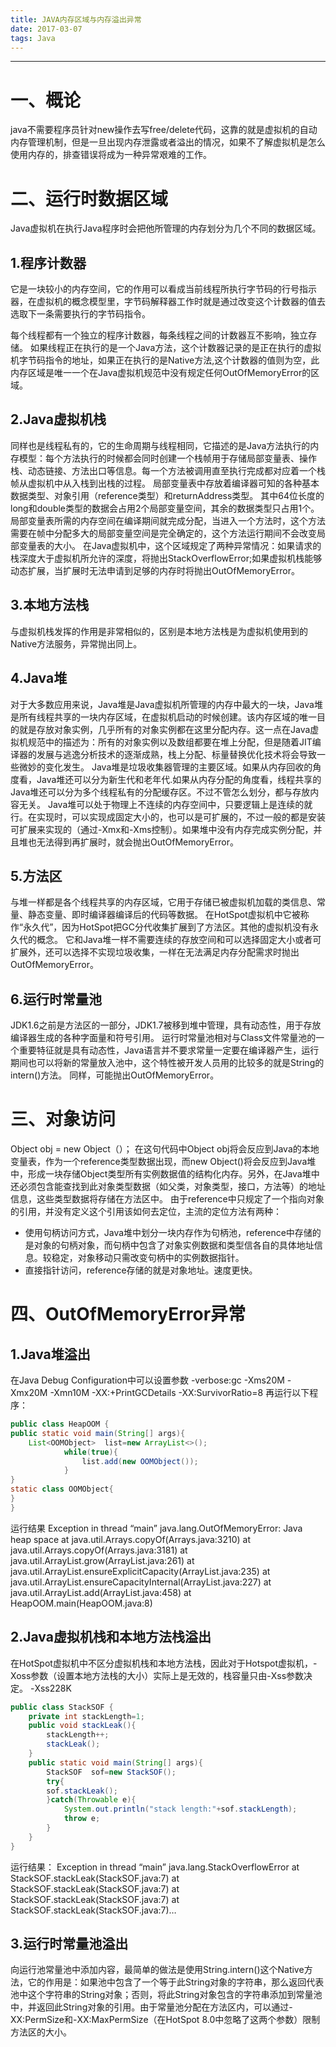 ```yaml
---
title: JAVA内存区域与内存溢出异常
date: 2017-03-07
tags: Java
---
```

--------

# 一、概论
java不需要程序员针对new操作去写free/delete代码，这靠的就是虚拟机的自动内存管理机制，但是一旦出现内存泄露或者溢出的情况，如果不了解虚拟机是怎么使用内存的，排查错误将成为一种异常艰难的工作。

# 二、运行时数据区域
Java虚拟机在执行Java程序时会把他所管理的内存划分为几个不同的数据区域。

## 1.程序计数器
它是一块较小的内存空间，它的作用可以看成当前线程所执行字节码的行号指示器，在虚拟机的概念模型里，字节码解释器工作时就是通过改变这个计数器的值去选取下一条需要执行的字节码指令。
<!--more-->
每个线程都有一个独立的程序计数器，每条线程之间的计数器互不影响，独立存储。
如果线程正在执行的是一个Java方法，这个计数器记录的是正在执行的虚拟机字节码指令的地址，如果正在执行的是Native方法,这个计数器的值则为空，此内存区域是唯一一个在Java虚拟机规范中没有规定任何OutOfMemoryError的区域。

## 2.Java虚拟机栈
同样也是线程私有的，它的生命周期与线程相同，它描述的是Java方法执行的内存模型：每个方法执行的时候都会同时创建一个栈帧用于存储局部变量表、操作栈、动态链接、方法出口等信息。每一个方法被调用直至执行完成都对应着一个栈帧从虚拟机中从入栈到出栈的过程。
局部变量表中存放着编译器可知的各种基本数据类型、对象引用（reference类型）和returnAddress类型。
其中64位长度的long和double类型的数据会占用2个局部变量空间，其余的数据类型只占用1个。局部变量表所需的内存空间在编译期间就完成分配，当进入一个方法时，这个方法需要在帧中分配多大的局部变量空间是完全确定的，这个方法运行期间不会改变局部变量表的大小。
在Java虚拟机中，这个区域规定了两种异常情况：如果请求的栈深度大于虚拟机所允许的深度，将抛出StackOverflowError;如果虚拟机栈能够动态扩展，当扩展时无法申请到足够的内存时将抛出OutOfMemoryError。

## 3.本地方法栈
与虚拟机栈发挥的作用是非常相似的，区别是本地方法栈是为虚拟机使用到的Native方法服务，异常抛出同上。

## 4.Java堆
对于大多数应用来说，Java堆是Java虚拟机所管理的内存中最大的一块，Java堆是所有线程共享的一块内存区域，在虚拟机启动的时候创建。该内存区域的唯一目的就是存放对象实例，几乎所有的对象实例都在这里分配内存。这一点在Java虚拟机规范中的描述为：所有的对象实例以及数组都要在堆上分配，但是随着JIT编译器的发展与逃逸分析技术的逐渐成熟，栈上分配、标量替换优化技术将会导致一些微妙的变化发生。
Java堆是垃圾收集器管理的主要区域。如果从内存回收的角度看，Java堆还可以分为新生代和老年代.如果从内存分配的角度看，线程共享的Java堆还可以分为多个线程私有的分配缓存区。不过不管怎么划分，都与存放内容无关。
Java堆可以处于物理上不连续的内存空间中，只要逻辑上是连续的就行。在实现时，可以实现成固定大小的，也可以是可扩展的，不过一般的都是安装可扩展来实现的（通过-Xmx和-Xms控制）。如果堆中没有内存完成实例分配，并且堆也无法得到再扩展时，就会抛出OutOfMemoryError。

## 5.方法区
与堆一样都是各个线程共享的内存区域，它用于存储已被虚拟机加载的类信息、常量、静态变量、即时编译器编译后的代码等数据。
在HotSpot虚拟机中它被称作“永久代”，因为HotSpot把GC分代收集扩展到了方法区。其他的虚拟机没有永久代的概念。
它和Java堆一样不需要连续的存放空间和可以选择固定大小或者可扩展外，还可以选择不实现垃圾收集，一样在无法满足内存分配需求时抛出OutOfMemoryError。

## 6.运行时常量池
JDK1.6之前是方法区的一部分，JDK1.7被移到堆中管理，具有动态性，用于存放编译器生成的各种字面量和符号引用。
运行时常量池相对与Class文件常量池的一个重要特征就是具有动态性，Java语言并不要求常量一定要在编译器产生，运行期间也可以将新的常量放入池中，这个特性被开发人员用的比较多的就是String的intern()方法。
同样，可能抛出OutOfMemoryError。


# 三、对象访问
Object obj = new Object（）；
在这句代码中Object obj将会反应到Java的本地变量表，作为一个reference类型数据出现，而new Object()将会反应到Java堆中，形成一块存储Object类型所有实例数据值的结构化内存。另外，在Java堆中还必须包含能查找到此对象类型数据（如父类，对象类型，接口，方法等）的地址信息，这些类型数据将存储在方法区中。
由于reference中只规定了一个指向对象的引用，并没有定义这个引用该如何去定位，主流的定位方法有两种：
- 使用句柄访问方式，Java堆中划分一块内存作为句柄池，reference中存储的是对象的句柄对象，而句柄中包含了对象实例数据和类型信各自的具体地址信息。较稳定，对象移动只需改变句柄中的实例数据指针。
- 直接指针访问，reference存储的就是对象地址。速度更快。

# 四、OutOfMemoryError异常

## 1.Java堆溢出
在Java Debug Configuration中可以设置参数
-verbose:gc -Xms20M -Xmx20M -Xmn10M -XX:+PrintGCDetails -XX:SurvivorRatio=8
再运行以下程序：
```java
public class HeapOOM {
public static void main(String[] args){
	List<OOMObject>  list=new ArrayList<>();
			while(true){
				list.add(new OOMObject());
			}                 
}
static class OOMObject{
}
}
```
运行结果
Exception in thread “main” java.lang.OutOfMemoryError: Java heap space
at java.util.Arrays.copyOf(Arrays.java:3210)
at java.util.Arrays.copyOf(Arrays.java:3181)
at java.util.ArrayList.grow(ArrayList.java:261)
at java.util.ArrayList.ensureExplicitCapacity(ArrayList.java:235)
at java.util.ArrayList.ensureCapacityInternal(ArrayList.java:227)
at java.util.ArrayList.add(ArrayList.java:458)
at HeapOOM.main(HeapOOM.java:8)

## 2.Java虚拟机栈和本地方法栈溢出
在HotSpot虚拟机中不区分虚拟机栈和本地方法栈，因此对于Hotspot虚拟机，-Xoss参数（设置本地方法栈的大小）实际上是无效的，栈容量只由-Xss参数决定。
-Xss228K
```java
public class StackSOF {
	private int stackLength=1;
	public void stackLeak(){
		stackLength++;
		stackLeak();
	}
	public static void main(String[] args){
		StackSOF  sof=new StackSOF();
		try{
		sof.stackLeak();
		}catch(Throwable e){
			System.out.println("stack length:"+sof.stackLength);
			throw e;
		}
	}
}

```
运行结果：
Exception in thread “main” java.lang.StackOverflowError
at StackSOF.stackLeak(StackSOF.java:7)
at StackSOF.stackLeak(StackSOF.java:7)
at StackSOF.stackLeak(StackSOF.java:7)
at StackSOF.stackLeak(StackSOF.java:7)…

## 3.运行时常量池溢出
向运行池常量池中添加内容，最简单的做法是使用String.intern()这个Native方法，它的作用是：如果池中包含了一个等于此String对象的字符串，那么返回代表池中这个字符串的String对象；否则，将此String对象包含的字符串添加到常量池中，并返回此String对象的引用。由于常量池分配在方法区内，可以通过-XX:PermSize和-XX:MaxPermSize（在HotSpot 8.0中忽略了这两个参数）限制方法区的大小。





